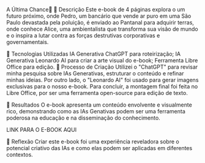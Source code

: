 A Última Chance🌌
📒 Descrição
Este e-book de 4 páginas explora o um futuro próximo, onde Pedro, um bancário que vende ar puro em uma São Paulo devastada pela poluição, é enviado ao Pantanal para adquirir terras, onde conhece Alice, uma ambientalista que transforma sua visão de mundo e o inspira a lutar contra as forças destrutivas corporativas e governamentais.

🤖 Tecnologias Utilizadas
IA Generativa ChatGPT para roteirização;
IA Generativa Leonardo AI para criar a arte visual do e-book;
Ferramenta Libre Office para edição.
🧐 Processo de Criação
Utilizei o "ChatGPT" para revisar minha pesquisa sobre IAs Generativas, estruturar o conteúdo e refinar minhas ideias. Por outro lado, o "Leonardo AI" foi usado para gerar imagens exclusivas para o nosso e-book. Para concluir, a montagem final foi feita no Libre Office, por ser uma ferramenta open-source para edição de texto.

🚀 Resultados
O e-book apresenta um conteúdo envolvente e visualmente rico, demonstrando como as IAs Genativas podem ser uma ferramenta poderosa na educação e na disseminação do conhecimento.

LINK PARA O E-BOOK AQUI

💭 Reflexão
Criar este e-book foi uma experiência reveladora sobre o potencial criativo das IAs e como elas podem ser aplicadas em diferentes contextos.
